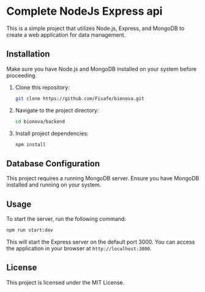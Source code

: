 # Complete NodeJs Express api

This is a simple project that utilizes Node.js, Express, and MongoDB to create a web application for data management.

## Installation

Make sure you have Node.js and MongoDB installed on your system before proceeding.

1. Clone this repository:

   ```bash
   git clone https://github.com/Fisafe/bionova.git
   ```

2. Navigate to the project directory:

   ```bash
   cd bionova/backend
   ```

3. Install project dependencies:
   ```bash
   npm install
   ```

## Database Configuration

This project requires a running MongoDB server. Ensure you have MongoDB installed and running on your system.

## Usage

To start the server, run the following command:

```bash
npm run start:dev
```

This will start the Express server on the default port 3000. You can access the application in your browser at `http://localhost:3000`.

## License

This project is licensed under the MIT License.
